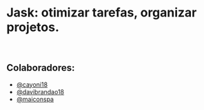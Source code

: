 <h1>Jask: otimizar tarefas, organizar projetos.</small> </h1>

<br />

<h2>Colaboradores:</h2>
<ul>
  <li><a href="github.com/cayoni18">@cayoni18</a></li>
  <li><a href="github.com/davibrandao18">@davibrandao18</a></li>
  <li><a href="github.com/maiconspa">@maiconspa</a></li>
</ul>
